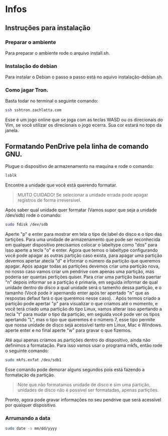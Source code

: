 # Infos

## Instruções para instalação

### Preparar o ambiente

Para preparar o ambiente rode o arquivo install.sh.

### Instalação do debian

Para instalar o Debian o passo a passo está no aquivo instalação-debian.sh.

### Como jagar Tron.
Basta todar no terminal o seguinte comando:

```sh
ssh sshtron.zachlatta.com
```

Esse é um jogo online que se joga com as teclas WASD ou os direcionais do Vim, se você
utilizar os direcionais o jogo ecerra.
Sua cor estará no topo da janela.

## Formatando PenDrive pela linha de comando GNU.

Plugue o dispositivo de armazenamento na maquina e rode o comando:

```sh
lsblk
```

Encontre a unidade que você está querendo formatar.
> MUITO CUIDADO! Se selecionar a  unidade errada pode apagar registros de forma
> irreversível.

Após saber qual unidade quer formatar (Vamos supor que seja a unidade /dev/sdb) rode o comando:

```sh
sudo fdisk /dev/sdb
```

Aperte "p" e enter para mostrar em tela o tipo de label do disco e o tipo das
tartições. Para uma unidade de armazenamento que pode ser reconhecida em
qualquer dispositivo precisamos colocar o labeltype como "dos" para isso aperte
a tecla "o" e enter.
Agora que temos o labeltype configurando você pode apagar as outras partição
caso exista, para apagar uma partição devemos apertar atecla "d" e irformar o
número da partição que queremos apagar.
Após apagar todas as partições devemos criar uma partição nova, no nosso caso
vamos criar um pendrive com apenas uma partição, mas poderia ser quantas
pertições quiser. Para criar uma partição basta paertar "n" depois informar se a
partição é primaria, em seguida informar de qual unidade dentro do disco a qual
unidade será o tamenho dessa partição, e o tamanho (Você pode ir apernando enter
após ter apertado "n" que as respostas defaut fará o que queremos nesse caso).
.
Após termos criado a partição pode apertar "p" para visualizar o que criamos até
o momento, e você terá criado uma partição do tipo Linux, vamos alterar isso
apertando a tecla "t" para mudar o tipo da partição, em seguida você pode ver os
tipos apertando "L", mas o tipo que queremos é o número 7, esse tipo permite que
nossa unidade de disco sejá acessível tanto em Linux, Mac e Windows. aperte
enter e no final aperte "w" para gravar o que fizemos.

Até aqui apenas criamos as partições dentro do dispositivo, ainda não definimos
a formatação. Para isso vamos usar o programa mkfs, então rode o seguinte
comando:

```sh
sudo mkfs.exfat /dev/sdb1
```

Esse comando pode demorar alguns segundos pois está fazendo a formatação da
partição.

> Note que não formatamos unidade de disco e sim uma partição, unidades de disco
> não é possível ser formatadas, apenas partições.

Pronto, agora pode gravar informações no seu pendrive que será acessível por
qualquer dispositivo.
 
### Arrumando a data

```sh
sudo date -s mm/dd/yyyy
```

